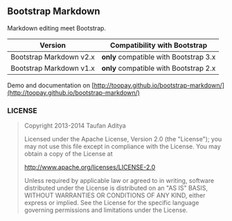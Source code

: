 ## Bootstrap Markdown

Markdown editing meet Bootstrap.

| Version | Compatibility with Bootstrap |
| :---: | :---: |
| Bootstrap Markdown v2.x | **only** compatible with Bootstrap 3.x |
| Bootstrap Markdown v1.x | **only** compatible with Bootstrap 2.x |

Demo and documentation on [http://toopay.github.io/bootstrap-markdown/](http://toopay.github.io/bootstrap-markdown/)

### LICENSE

> Copyright 2013-2014 Taufan Aditya
>
> Licensed under the Apache License, Version 2.0 (the "License");
> you may not use this file except in compliance with the License.
> You may obtain a copy of the License at
>
> http://www.apache.org/licenses/LICENSE-2.0
>
> Unless required by applicable law or agreed to in writing, software
> distributed under the License is distributed on an "AS IS" BASIS,
> WITHOUT WARRANTIES OR CONDITIONS OF ANY KIND, either express or implied.
> See the License for the specific language governing permissions and
> limitations under the License.
